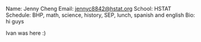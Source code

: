 Name: Jenny Cheng
Email: jennyc8842@hstat.org
School: HSTAT
Schedule: BHP, math, science, history, SEP, lunch, spanish and english
Bio: hi guys

Ivan was here :)